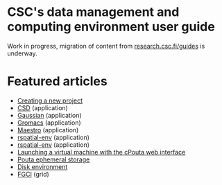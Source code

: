 # CSC's data management and computing environment user guide

Work in progress, migration of content from [research.csc.fi/guides](https://research.csc.fi/guides) is underway.

# Featured articles

* [Creating a new project](accounts/creating-a-new-project.md)
* [CSD](apps/csd.md) (application)
* [Gaussian](apps/gaussian.md) (application)
* [Gromacs](apps/gromacs.md) (application)
* [Maestro](apps/maestro.md) (application)
* [rspatial-env](apps/rspatial-env.md) (application)
* [rspatial-env](apps/rspatial-env2.md) (application)
* [Launching a virtual machine with the cPouta web interface](cloud/pouta/launch-vm-from-web-gui.md)
* [Pouta ephemeral storage](cloud/pouta/ephemeral-storage.md)
* [Disk environment](computing/disk-environment.md)
* [FGCI](computing/fgci-guide-intro.md) (grid)
